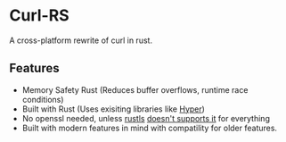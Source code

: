 # Curl-RS
A cross-platform rewrite of curl in rust.

## Features
- Memory Safety Rust (Reduces buffer overflows, runtime race conditions)
- Built with Rust (Uses exisiting libraries like [Hyper][Hyper]) 
- No openssl needed, unless [rustls][Rustls] [doesn't supports it][RustlsSupport] for everything
- Built with modern features in mind with compatility for older features.


[Hyper]: https://github.com/hyperium/hyper
[Rustls]: https://github.com/rustls/rustls
[RustlsSupport]: https://docs.rs/rustls/latest/rustls/manual/_04_features/index.html

